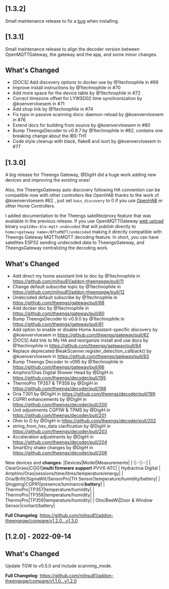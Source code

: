 ## [1.3.2]
Small maintenance release to fix a [bug](https://github.com/theengs/gateway/pull/84) when installing.

## [1.3.1]
Small maintenance release to align the decoder version between OpenMQTTGateway, the gateway and the app, and some minor changes.
## What's Changed
- [DOCS] Add discovery options to docker use by @1technophile in #69
- Improve install instructions by @1technophile in #70
- Add more space for the device table by @1technophile in #72
- Correct timezone offset for LYWSD02 time synchronization by @koenvervloesem in #71
- Add shop link by @1technophile in #74
- Fix typo in passive scanning docs: daemon-reload by @koenvervloesem in #76
- Extend docs for building from source by @koenvervloesem in #80
- Bump TheengsDecoder to v0.9.7 by @1technophile in #82, contains one breaking change about the IBS-TH1
- Code style cleanup with black, flake8 and isort by @koenvervloesem in #77

## [1.3.0]
A big release for Theengs Gateway, @DigiH did a huge work adding new devices and improving the existing ones!

Also, the TheengsGateway auto discovery following HA convention can be compatible now with other controllers like OpenHAB thanks to the work of @koenvervloesem #62 , just set `hass_discovery` to 0 if you use [OpenHAB](https://www.openhab.org/) or other Home Controllers.

I added documentation to the Theengs satellite/proxy feature that was available in the previous release. If you use OpenMQTTGateway [web upload](https://docs.openmqttgateway.com/upload/web-install.html) binary `esp32dev-ble-mqtt-undecoded` that will publish directly to `home/<gateway name>/BTtoMQTT/undecoded` making it directly compatible with Theengs Gateway MQTTtoMQTT decoding feature. In short, you can have satellites ESP32 sending undecoded data to TheengsGateway, and TheengsGateway centralizing the decoding work.

## What's Changed
- Add direct my home assistant link to doc by @1technophile in https://github.com/mihsu81/addon-theengsgw/pull/11
- Change default subscribe topic by @1technophile in https://github.com/mihsu81/addon-theengsgw/pull/12
- Undecoded default subscribe by @1technophile in https://github.com/theengs/gateway/pull/68
- Add docker doc by @1technophile in https://github.com/theengs/gateway/pull/60
- Bump TheengsDecoder to v0.9.0 by @1technophile in https://github.com/theengs/gateway/pull/61
- Add option to enable or disable Home Assistant-specific discovery by @koenvervloesem in https://github.com/theengs/gateway/pull/62
- [DOCS] Add link to My HA and reorganize install and use docs by @1technophile in https://github.com/theengs/gateway/pull/64
- Replace deprecated BleakScanner.register_detection_callback() by @koenvervloesem in https://github.com/theengs/gateway/pull/63
- Bump Theengs Decoder to v095 by @1technophile in https://github.com/theengs/gateway/pull/66
- Amphiro/Oras Digital Shower Head by @DigiH in https://github.com/theengs/decoder/pull/195
- ThermoPro TP357 & TP358 by @DigiH in https://github.com/theengs/decoder/pull/198
- Oria T301 by @DigiH in https://github.com/theengs/decoder/pull/199
- CGPR1 enhancements by @DigiH in https://github.com/theengs/decoder/pull/200
- Unit adjustments CGP1W & TPMS by @DigiH in https://github.com/theengs/decoder/pull/201
- Ohm to Ω by @DigiH in https://github.com/theengs/decoder/pull/202
- string_from_hex_data clarification by @DigiH in https://github.com/theengs/decoder/pull/203
- Acceleration adjustments by @DigiH in https://github.com/theengs/decoder/pull/204
- SmartDry shake changes by @DigiH in https://github.com/theengs/decoder/pull/206

New devices and **changes**:
|Devices|Model|Measurements|
|-|:-:|:-:|
| ClearGrass|CGG1|**multi firmware support** PVVX-ATC|
| Hydractiva Digital | Amphiro/Oras|sessions/time/litres/temperature/energy|
| Oria/Brifit/SigmaWit/SensorPro|TH Sensor|temperature/humidity/battery|
| Qingping|CGPR1|presence/luminance/**battery**|
| ThermoPro|TP357|temperature/humidity|
| ThermoPro|TP358|temperature/humidity|
| ThermoPro|TP359|temperature/humidity|
| Otio/BeeWi|Door & Window Sensor|contact/battery|

**Full Changelog**: https://github.com/mihsu81/addon-theengsgw/compare/v1.2.0...v1.3.0

## [1.2.0] - 2022-09-14

## What's Changed
Update TGW to v0.5.0 and include scanning_mode.

**Full Changelog**: https://github.com/mihsu81/addon-theengsgw/compare/v1.1.0...v1.2.0
